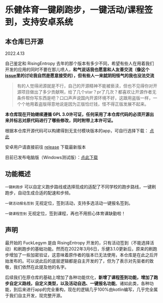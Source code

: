 # 乐健体育一键刷跑步，一键活动/课程签到，支持安卓系统

## 本仓库已开源

2022.4.13

自己鉴定和 RisingEntropy 去年的那个版本有多少不同，希望有些人在用着我们开发的应用的同时不要在那儿喷人，**和气说话我也愿意和人友善交流（像这个[issue](https://github.com/Foreverddb/FuckLegym/issues/26)里的讨论我自然是愿意接受的），但有些人一来就阴阳怪气的我也没法交流**

> 有的人觉得闭源就是不行，自己的开源精神不能被亵渎，但也不见得你对开源项目做出了多少贡献啊，给了几个star？pr了几次？都喜欢让开源作者无条件帮你写东西是吧？口口声声说国内开源环境不好，这跟用盗版一样，一个个地用着盗版得意地说是因为正版恰烂钱，怪不得正版发展不起来。

**本仓库现在开始继续遵循 GPL 3.0许可证，任何采用了本仓库代码的必须开源出来并标志对原代码进行了哪些修改，同时附带上本许可证。**

根据本仓库开源代码可以构建得到无支付模块版本的app，可自行选择下载： [点此](https://github.com/Foreverddb/FuckLegym/raw/master/app/release/app-release.apk)

安卓用户请直接前往 [release](https://github.com/Foreverddb/FuckLegym/releases) 下载最新版本

目前已发布电脑版（Windows测试版）：[点此下载](https://github.com/Foreverddb/FuckLegym-Desktop)

## 功能概述

`一键刷跑步` 可以自定义跑步路线或选择现成的适配了不同学校的跑步路线，一键刷跑步，自动生成合适的配速和步频。

`一键活动报名签到` 无视定位，签到活动，支持多选活动一键报名签到。

`一键课程签到` 无视定位，签到课程，再也不用担心体育课缺勤啦！

## 声明

最开始的 FuckLegym 是由 RisingEntropy 开发的，只有活动签到（不能选择活动）和刷跑步的基础功能。然而在2022年3月6日，乐健3.1.0更新后，原来的刷跑步增加了一些加密验证，这意味着原作者的版本已无法使用，本仓库是在此之后开始发布的。可以说此后的底层逻辑都是自主开发的了，但为了表示对先驱者的致敬，我们依然在此提及他的名字。

后续我们在原仓库的基础上增加了各种功能优化，**新增了课程签到功能，增加了跑步自定义路线，自定义类型，以及活动自选、一键报名功能**。诸如此类，各种功能，到后来进行app的完全重构，现在的逻辑几乎100%由kotlin编写，几乎完全属于我们自主开发，现完整开源。

